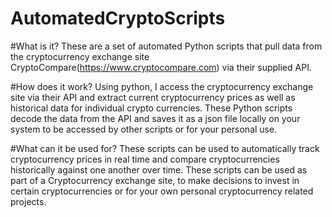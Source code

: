 # AutomatedCryptoScripts

#What is it?
These are a set of automated Python scripts that pull data from the cryptocurrency exchange site 
CryptoCompare(https://www.cryptocompare.com) via their supplied API. 

#How does it work?
Using python, I access the cryptocurrency exchange site via their API and extract current cryptocurrency prices as well as
historical data for individual crypto currencies. These Python scripts decode the data from the API and saves it as a json 
file locally on your system to be accessed by other scripts or for your personal use.

#What can it be used for?
These scripts can be used to automatically track cryptocurrency prices in real time and compare cryptocurrencies historically against
one another over time. These scripts can be used as part of a Cryptocurrency exchange site, 
to make decisions to invest in certain cryptocurrencies or for your own personal cryptocurrency related projects.
